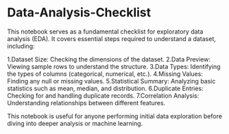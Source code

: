# Data-Analysis-Checklist
This notebook serves as a fundamental checklist for exploratory data analysis (EDA). It covers essential steps required to understand a dataset, including:

1.Dataset Size: Checking the dimensions of the dataset.
2.Data Preview: Viewing sample rows to understand the structure.
3.Data Types: Identifying the types of columns (categorical, numerical, etc.).
4.Missing Values: Finding any null or missing values.
5.Statistical Summary: Analyzing basic statistics such as mean, median, and distribution.
6.Duplicate Entries: Checking for and handling duplicate records.
7.Correlation Analysis: Understanding relationships between different features.

This notebook is useful for anyone performing initial data exploration before diving into deeper analysis or machine learning.
